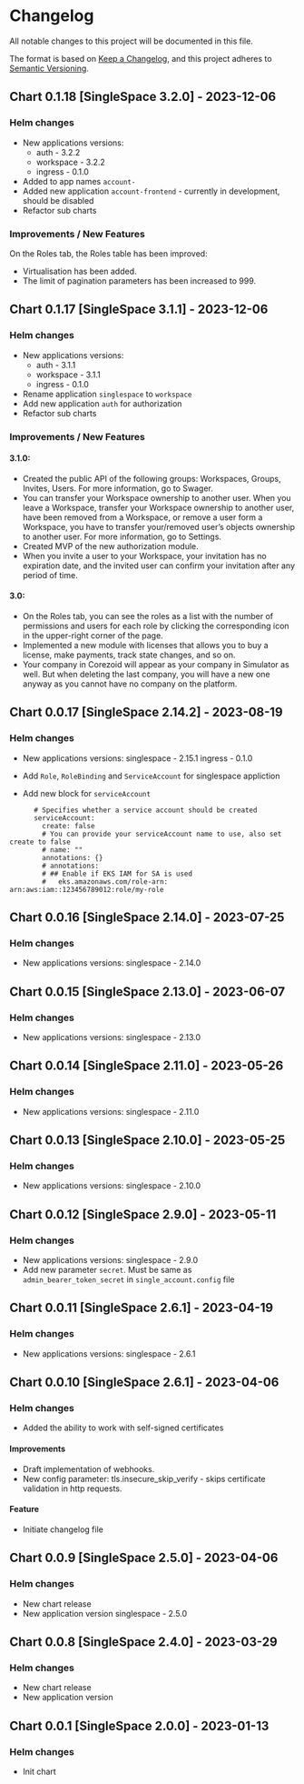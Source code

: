 # Changelog

All notable changes to this project will be documented in this file.

The format is based on [Keep a Changelog](https://keepachangelog.com/en/1.0.0/),
and this project adheres to [Semantic Versioning](https://semver.org/spec/v2.0.0.html).

## Chart 0.1.18 [SingleSpace 3.2.0] - 2023-12-06
### Helm changes
- New applications versions:
  - auth - 3.2.2
  - workspace - 3.2.2
  - ingress - 0.1.0
- Added to app names `account-`
- Added new application `account-frontend` - currently in development, should be disabled
- Refactor sub charts

### Improvements / New Features

On the Roles tab, the Roles table has been improved:
- Virtualisation has been added.
- The limit of pagination parameters has been increased to 999.


## Chart 0.1.17 [SingleSpace 3.1.1] - 2023-12-06
### Helm changes
- New applications versions:
   - auth - 3.1.1
   - workspace - 3.1.1
   - ingress - 0.1.0
- Rename application `singlespace` to `workspace`
- Add new application `auth` for authorization
- Refactor sub charts

### Improvements / New Features

#### 3.1.0:
- Created the public API of the following groups: Workspaces, Groups, Invites, Users. For more information, go to Swager.
- You can transfer your Workspace ownership to another user. When you leave a Workspace, transfer your Workspace ownership to another user, have been removed from a Workspace, or remove a user form a Workspace, you have to transfer your/removed user’s objects ownership to another user. For more information, go to Settings.
- Created MVP of the new authorization module.
- When you invite a user to your Workspace, your invitation has no expiration date, and the invited user can confirm your invitation after any period of time.

#### 3.0:
- On the Roles tab, you can see the roles as a list with the number of permissions and users for each role by clicking the corresponding icon in the upper-right corner of the page.
- Implemented a new module with licenses that allows you to buy a license, make payments, track state changes, and so on.
- Your company in Corezoid will appear as your company in Simulator as well. But when deleting the last company, you will have a new one anyway as you cannot have no company on the platform.



## Chart 0.0.17 [SingleSpace 2.14.2] - 2023-08-19
### Helm changes
- New applications versions:
    singlespace - 2.15.1
    ingress - 0.1.0

- Add `Role`, `RoleBinding` and `ServiceAccount` for singlespace appliction
- Add new block for `serviceAccount`

```
      # Specifies whether a service account should be created
      serviceAccount:
        create: false
        # You can provide your serviceAccount name to use, also set create to false
        # name: ""
        annotations: {}
        # annotations:
        # ## Enable if EKS IAM for SA is used
        #   eks.amazonaws.com/role-arn: arn:aws:iam::123456789012:role/my-role
```

## Chart 0.0.16 [SingleSpace 2.14.0] - 2023-07-25
### Helm changes
- New applications versions:
    singlespace - 2.14.0


## Chart 0.0.15 [SingleSpace 2.13.0] - 2023-06-07
### Helm changes
- New applications versions:
    singlespace - 2.13.0


## Chart 0.0.14 [SingleSpace 2.11.0] - 2023-05-26
### Helm changes
- New applications versions:
    singlespace - 2.11.0


## Chart 0.0.13 [SingleSpace 2.10.0] - 2023-05-25
### Helm changes
- New applications versions:
    singlespace - 2.10.0


## Chart 0.0.12 [SingleSpace 2.9.0] - 2023-05-11
### Helm changes
- New applications versions:
    singlespace - 2.9.0
- Add new parameter `secret`. Must be same as `admin_bearer_token_secret` in `single_account.config` file


## Chart 0.0.11 [SingleSpace 2.6.1] - 2023-04-19
### Helm changes
- New applications versions:
    singlespace - 2.6.1


## Chart 0.0.10 [SingleSpace 2.6.1] - 2023-04-06
### Helm changes

- Аdded the ability to work with self-signed certificates

#### Improvements

- Draft implementation of webhooks.
- New config parameter: tls.insecure_skip_verify - skips certificate validation in http requests.

#### Feature

- Initiate changelog file


## Chart 0.0.9 [SingleSpace 2.5.0] - 2023-04-06
### Helm changes

- New chart release
- New application version
    singlespace - 2.5.0


## Chart 0.0.8 [SingleSpace 2.4.0] - 2023-03-29
### Helm changes

- New chart release
- New application version


## Chart 0.0.1 [SingleSpace 2.0.0] - 2023-01-13
### Helm changes

- Init chart
